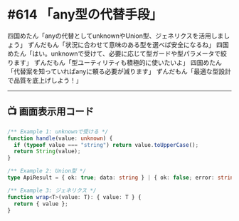 # #614 「any型の代替手段」

四国めたん「anyの代替としてunknownやUnion型、ジェネリクスを活用しましょう」
ずんだもん「状況に合わせて意味のある型を選べば安全になるね」
四国めたん「はい。unknownで受けて、必要に応じて型ガードや型パラメータで絞ります」
ずんだもん「型ユーティリティも積極的に使いたいよ」
四国めたん「代替案を知っていればanyに頼る必要が減ります」
ずんだもん「最適な型設計で品質を底上げしよう！」

---

## 📺 画面表示用コード

```typescript
/** Example 1: unknownで受ける */
function handle(value: unknown) {
  if (typeof value === "string") return value.toUpperCase();
  return String(value);
}

/** Example 2: Union型 */
type ApiResult = { ok: true; data: string } | { ok: false; error: string };

/** Example 3: ジェネリクス */
function wrap<T>(value: T): { value: T } {
  return { value };
}
```
